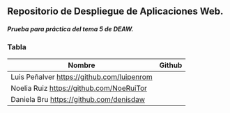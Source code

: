 ## Repositorio de Despliegue de Aplicaciones Web.

##### Prueba para práctica del tema 5 de DEAW.

### Tabla

| Nombre	| Github	|
|---------------|--------------------------------|
| Luis Peñalver         https://github.com/luipenrom |
| Noelia Ruiz           https://github.com/NoeRuiTor |
| Daniela Bru           https://github.com/denisdaw  |

